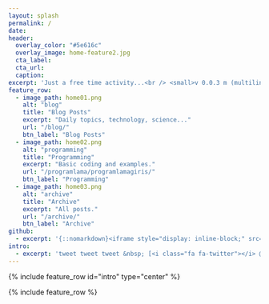 ```yaml
---
layout: splash
permalink: /
date:
header:
  overlay_color: "#5e616c"
  overlay_image: home-feature2.jpg
  cta_label:
  cta_url: 
  caption:
excerpt: 'Just a free time activity...<br /> <small>v 0.0.3 m (multilingual)</small><br /><br />'
feature_row:
  - image_path: home01.png
    alt: "blog"
    title: "Blog Posts"
    excerpt: "Daily topics, technology, science..."
    url: "/blog/"
    btn_label: "Blog Posts"
  - image_path: home02.png
    alt: "programming"
    title: "Programming"
    excerpt: "Basic coding and examples."
    url: "/programlama/programlamagiris/"
    btn_label: "Programming"
  - image_path: home03.png
    alt: "archive"
    title: "Archive"
    excerpt: "All posts."
    url: "/archive/"
    btn_label: "Archive"
github:
  - excerpt: '{::nomarkdown}<iframe style="display: inline-block;" src="https://ghbtns.com/github-btn.html?user=akifmt&repo=akifmt.github.io&type=star&count=true&size=large" frameborder="0" scrolling="0" width="160px" height="30px"></iframe> <iframe style="display: inline-block;" src="https://ghbtns.com/github-btn.html?user=akifmt&repo=akifmt.github.io&type=fork&count=true&size=large" frameborder="0" scrolling="0" width="158px" height="30px"></iframe>{:/nomarkdown}'
intro:
  - excerpt: 'tweet tweet tweet &nbsp; [<i class="fa fa-twitter"></i> @akifmt](https://twitter.com/akifmt){: .btn .btn--twitter}'
---
```


{% include feature_row id="intro" type="center" %}

{% include feature_row %}
